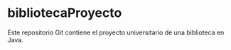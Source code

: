 # bibliotecaProyecto
Este repositorio Git contiene el proyecto universitario de una biblioteca en Java.
